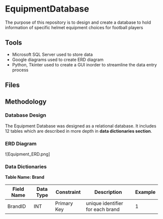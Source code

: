 # EquipmentDatabase
The purpose of this repository is to design and create a database to hold information of specific helmet equipment choices for football players

## Tools
* Microsoft SQL Server used to store data
* Google diagrams used to create ERD diagram
* Python, Tkinter used to create a GUI inorder to streamline the data entry process

## Files


## Methodology
### Database Design
The Equipment Database was designed as a relational database. It includes 12 tables which are described in more depth in **data dictionaries section**. 

### ERD Diagram
![Equipment_ERD.png]

### Data Dictionaries 
**Table Name: Brand**

|Field Name | Data Type | Constraint | Description | Example|
|-----------|-----------|------------|-------------|--------|
| BrandID | INT | Primary Key | unique identifier for each brand | 1 |
